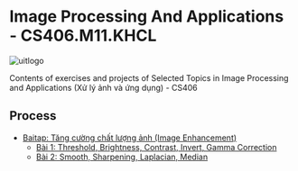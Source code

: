 # Image Processing And Applications - CS406.M11.KHCL

 ![uitlogo](https://portal.uit.edu.vn/Styles/profi/images/logo186x150.png)

Contents of exercises and projects of Selected Topics in Image Processing and Applications (Xử lý ảnh và ứng dụng) - CS406

 ## Process
- [Baitap: Tăng cường chất lượng ảnh (Image Enhancement)](https://github.com/ndtuan10/Image-Processing-And-Applications_CS406.M11.KHCL/tree/main/BaiTap/Image_Enhancement)
  - [Bài 1: Threshold, Brightness, Contrast, Invert, Gamma Correction](https://github.com/ndtuan10/Image-Processing-And-Applications_CS406.M11.KHCL/blob/main/BaiTap/Image_Enhancement/BaiTap1:%20(Threshold%2C%20Contrast%2C%20Brightness%2C%20Invert%2C%20Gamma_Correction).ipynb)
  - [Bài 2: Smooth, Sharpening, Laplacian, Median](https://github.com/ndtuan10/Image-Processing-And-Applications_CS406.M11.KHCL/blob/main/BaiTap/Image_Enhancement/BaiTap2:%20(Smooth%2C%20Sharpening%2C%20Laplacian%2C%20Median).ipynb)
